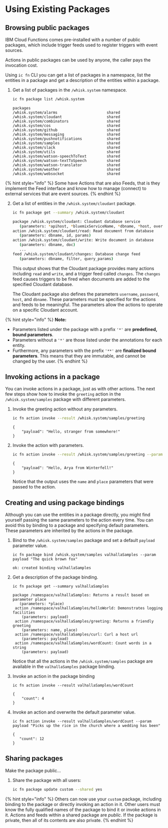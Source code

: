 # Using Existing Packages

## Browsing public packages

IBM Cloud Functions comes pre-installed with a number of public packages, which include trigger feeds used to register triggers with event sources.

Actions in public packages can be used by anyone, the caller pays the invocation cost.

Using `ic fn` CLI you can get a list of packages in a namespace, list the entities in a package and get a description of the entities within a package.

1. Get a list of packages in the `/whisk.system` namespace.

   ```bash
   ic fn package list /whisk.system
   ```

   ```text
   packages
   /whisk.system/alarms                      shared
   /whisk.system/cloudant                    shared
   /whisk.system/combinators                 shared
   /whisk.system/cos                         shared
   /whisk.system/github                      shared
   /whisk.system/messaging                   shared
   /whisk.system/pushnotifications           shared
   /whisk.system/samples                     shared
   /whisk.system/slack                       shared
   /whisk.system/utils                       shared
   /whisk.system/watson-speechToText         shared
   /whisk.system/watson-textToSpeech         shared
   /whisk.system/watson-translator           shared
   /whisk.system/weather                     shared
   /whisk.system/websocket                   shared
   ```
{% hint style="info" %}
Some have Actions that are also Feeds, that is they implement the Feed interface and know how to manage (connect) to external services that are event sources.
{% endhint %}


2. Get a list of entities in the `/whisk.system/cloudant` package.

   ```bash
   ic fn package get --summary /whisk.system/cloudant
   ```

   ```bash
   package /whisk.system/cloudant: Cloudant database service
      (parameters: *apihost, *bluemixServiceName, *dbname, *host, overwrite, *password, *username)
   action /whisk.system/cloudant/read: Read document from database
      (parameters: dbname, id, params)
   action /whisk.system/cloudant/write: Write document in database
      (parameters: dbname, doc)
      ...
   feed /whisk.system/cloudant/changes: Database change feed
      (parameters: dbname, filter, query_params)
   ```

   This output shows that the Cloudant package provides many actions including `read` and `write`, and a trigger feed called `changes`. The `changes` feed causes triggers to be fired when documents are added to the specified Cloudant database.

   The Cloudant package also defines the parameters `username`, `password`, `host`, and `dbname`. These parameters must be specified for the actions and feeds to be meaningful. The parameters allow the actions to operate on a specific Cloudant account.

{% hint style="info" %}
**Note:**
* Parameters listed under the package with a prefix `'*'` are **predefined, bound parameters**.
* Parameters without a `'*'` are those listed under the annotations for each entity.
* Furthermore, any parameters with the prefix `'**'` are **finalized bound parameters**. This means that they are immutable, and cannot be changed by the user.
{% endhint %}

## Invoking actions in a package

You can invoke actions in a package, just as with other actions. The next few steps show how to invoke the `greeting` action in the `/whisk.system/samples` package with different parameters.

1. Invoke the greeting action without any parameters.

   ```bash
   ic fn action invoke --result /whisk.system/samples/greeting
   ```

   ```text
   {
       "payload": "Hello, stranger from somewhere!"
   }
   ```

3. Invoke the action with parameters.

   ```bash
   ic fn action invoke --result /whisk.system/samples/greeting --param name Arya --param place Winterfell
   ```

   ```text
   {
       "payload": "Hello, Arya from Winterfell!"
   }
   ```

   Notice that the output uses the `name` and `place` parameters that were passed to the action.

## Creating and using package bindings

Although you can use the entities in a package directly, you might find yourself passing the same parameters to the action every time. You can avoid this by binding to a package and specifying default parameters. These parameters are inherited by the actions in the package.

1. Bind to the `/whisk.system/samples` package and set a default `payload` parameter value.

   ```text
   ic fn package bind /whisk.system/samples valhallaSamples --param payload "The quick brown fox"
   ```

   ```text
   ok: created binding valhallaSamples
   ```

2. Get a description of the package binding.

   ```text
   ic fn package get --summary valhallaSamples
   ```

   ```text
   package /namespace/valhallaSamples: Returns a result based on parameter place
      (parameters: *place)
    action /namespace/valhallaSamples/helloWorld: Demonstrates logging facilities
       (parameters: payload)
    action /namespace/valhallaSamples/greeting: Returns a friendly greeting
       (parameters: name, place)
    action /namespace/valhallaSamples/curl: Curl a host url
       (parameters: payload)
    action /namespace/valhallaSamples/wordCount: Count words in a string
       (parameters: payload)
   ```

   Notice that all the actions in the `/whisk.system/samples` package are available in the `valhallaSamples` package binding.

3. Invoke an action in the package binding

   ```text
   ic fn action invoke --result valhallaSamples/wordCount
   ```

   ```text
   {
       "count": 4
   }
   ```

4. Invoke an action and overwrite the default parameter value.

   ```text
   ic fn action invoke --result valhallaSamples/wordCount --param payload "Picks up the rice in the church where a wedding has been"
   ```

   ```text
   {
      "count": 12
   }
   ```

## Sharing packages

Make the package public...

1. Share the package with all users:

   ```bash
   ic fn package update custom --shared yes
   ```

{% hint style="info" %}
Others can now use your `custom` package, including binding to the package or directly invoking an action in it. Other users must know the fully qualified names of the package to bind it or invoke actions in it. Actions and feeds within a shared package are _public_. If the package is private, then all of its contents are also private.
{% endhint %}
